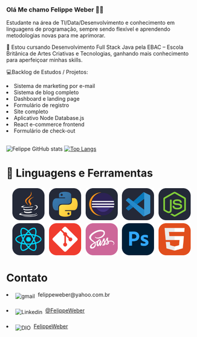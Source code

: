 ### Olá Me chamo Felippe Weber 👨‍🎓

<p>Estudante na área de TI/Data/Desenvolvimento e conhecimento em linguagens de programação, sempre sendo flexível e aprendendo metodologias novas para me aprimorar.

📖 Estou cursando Desenvolvimento Full Stack Java pela EBAC – Escola Britânica de Artes Criativas e Tecnologias, ganhando mais conhecimento para aperfeiçoar minhas skills.

💻Backlog de Estudos / Projetos:

<li>Sistema de marketing por e-mail</li>
<li>Sistema de blog completo</li>
<li>Dashboard e landing page</li>
<li>Formulário de registro</li>
<li>Site completo</li>
<li>Aplicativo Node Database.js</li>
<li>React e-commerce frontend</li>
<li>Formulário de check-out</li><br>
</p>

![Felippe GitHub stats](https://github-readme-stats.vercel.app/api?username=PgDown&show_icons=true&theme=dracula)
[![Top Langs](https://github-readme-stats.vercel.app/api/top-langs/?username=Felippe&layout=compact)](https://github.com/PgDown/github-readme-stats)<br>


# 🧰 Linguagens e Ferramentas
<p align="center">
<img src="https://github.com/tandpfun/skill-icons/raw/main/icons/Java-Dark.svg" alt="Java" width="85" height="85" style="vertical-align:top; margin:4px">
<img src="https://github.com/tandpfun/skill-icons/raw/main/icons/Python-Dark.svg" alt="python" width="85" height="85" style="vertical-align:top; margin:4px">
<img src="https://github.com/tandpfun/skill-icons/raw/main/icons/Eclipse-Dark.svg" alt="Eclipse" width="85" height="85" style="vertical-align:top; margin:4px">
<img src="https://github.com/tandpfun/skill-icons/raw/main/icons/VSCode-Dark.svg" alt="VSCode" width="85" height="85" style="vertical-align:top; margin:4px">
<img src="https://github.com/tandpfun/skill-icons/raw/main/icons/NodeJS-Dark.svg" alt="Nodejs" width="85" height="85" style="vertical-align:top; margin:4px">
<img src="https://github.com/tandpfun/skill-icons/raw/main/icons/React-Dark.svg" alt="React" width="85" height="85" style="vertical-align:top; margin:4px">
<img src="https://github.com/tandpfun/skill-icons/raw/main/icons/Git.svg" alt="Git" width="85" height="85" style="vertical-align:top; margin:4px">
<img src="https://github.com/tandpfun/skill-icons/raw/main/icons/Sass.svg" alt="Sass" width="85" height="85" style="vertical-align:top; margin:4px">
<img src="https://github.com/tandpfun/skill-icons/raw/main/icons/Photoshop.svg" alt="Photoshop" width="85" height="85" style="vertical-align:top; margin:4px">
<img src="https://github.com/tandpfun/skill-icons/raw/main/icons/HTML.svg" alt="HTML5" width="85" height="85" style="vertical-align:top; margin:4px">  

<h1>Contato</h1>

<li><img src="https://img.shields.io/badge/Gmail-D14836?style=for-the-badge&logo=gmail&logoColor=white" alt="gmail" style="vertical-align:top; margin:4px" alt="gmail"> felippeweber@yahoo.com.br</li><br>
<li><img src="https://www.melissasetubal.com.br/wp-content/uploads/2020/12/LinkedIn-logo.png" alt="Linkedin" width="83" height="28" style="vertical-align:top; margin:4px"> <a href="https://www.linkedin.com/in/desenvolvedor-fullstack/" target="_blank">@FelippeWeber</a></li><br>
<li><img src="https://hermes.dio.me/companies/a169bb67-5f72-4289-9778-fcea58dfa19a.png" alt="DIO" width="83" height="28" style="vertical-align:top; margin:4px"> <a href="https://www.dio.me/users/felippeweber" target="_blank">FelippeWeber</a></li><br>
